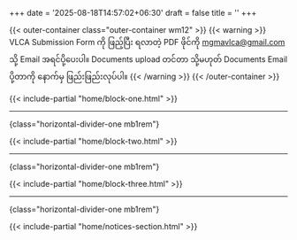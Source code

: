 +++
date = '2025-08-18T14:57:02+06:30'
draft = false
title = ''
+++

{{< outer-container class="outer-container wm12" >}}
{{< warning >}}
VLCA Submission Form ကို ဖြည့်ပြီး ရလာတဲ့ PDF ဖိုင်ကို mgmavlca@gmail.com သို့ Email အရင်ပို့ပေးပါ။ Documents upload တင်တာ သို့မဟုတ် Documents Email ပို့တာကို နောက်မှ ဖြည်းဖြည်းလုပ်ပါ။
{{< /warning >}}
{{< /outer-container >}}

{{< include-partial "home/block-one.html" >}}

---
{class="horizontal-divider-one mb1rem"}

{{< include-partial "home/block-two.html" >}}

---
{class="horizontal-divider-one mb1rem"}

{{< include-partial "home/block-three.html" >}}

---
{class="horizontal-divider-one mb1rem"}

{{< include-partial "home/notices-section.html" >}}
